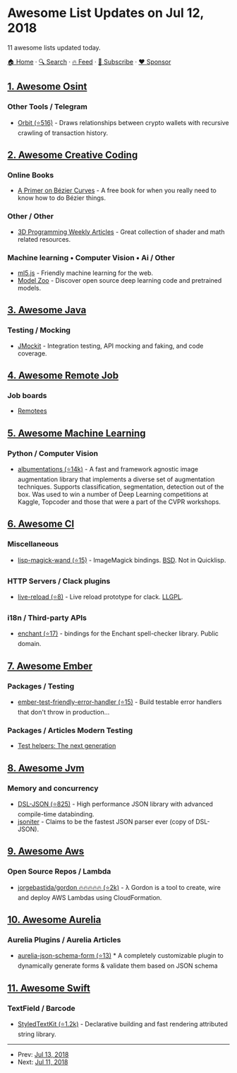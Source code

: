 # Awesome List Updates on Jul 12, 2018

11 awesome lists updated today.

[🏠 Home](/README.md) · [🔍 Search](https://www.trackawesomelist.com/search/) · [🔥 Feed](https://www.trackawesomelist.com/rss.xml) · [📮 Subscribe](https://trackawesomelist.us17.list-manage.com/subscribe?u=d2f0117aa829c83a63ec63c2f&id=36a103854c) · [❤️  Sponsor](https://github.com/sponsors/theowenyoung)



## [1. Awesome Osint](/content/jivoi/awesome-osint/README.md)

### Other Tools / Telegram

*   [Orbit (⭐516)](https://github.com/s0md3v/Orbit) - Draws relationships between crypto wallets with recursive crawling of transaction history.

## [2. Awesome Creative Coding](/content/terkelg/awesome-creative-coding/README.md)

### Online Books

*   [A Primer on Bézier Curves](https://pomax.github.io/bezierinfo/) - A free book for when you really need to know how to do Bézier things.

### Other / Other

*   [3D Programming Weekly Articles](https://www.3dkingdoms.com/weekly/weekly.php) - Great collection of shader and math related resources.

### Machine learning • Computer Vision • Ai / Other

*   [ml5.js](https://ml5js.org/) - Friendly machine learning for the web.
*   [Model Zoo](https://modelzoo.co/) - Discover open source deep learning code and pretrained models.

## [3. Awesome Java](/content/akullpp/awesome-java/README.md)

### Testing / Mocking

*   [JMockit](http://jmockit.github.io) - Integration testing, API mocking and faking, and code coverage.

## [4. Awesome Remote Job](/content/lukasz-madon/awesome-remote-job/README.md)

### Job boards

*   [Remotees](https://remotees.com/)

## [5. Awesome Machine Learning](/content/josephmisiti/awesome-machine-learning/README.md)

### Python / Computer Vision

*   [albumentations (⭐14k)](https://github.com/albu/albumentations) - А fast and framework agnostic image augmentation library that implements a diverse set of augmentation techniques. Supports classification, segmentation, detection out of the box. Was used to win a number of Deep Learning competitions at Kaggle, Topcoder and those that were a part of the CVPR workshops.

## [6. Awesome Cl](/content/CodyReichert/awesome-cl/README.md)

### Miscellaneous

*   [lisp-magick-wand (⭐15)](https://github.com/TBRSS/lisp-magick-wand) - ImageMagick bindings. [BSD](https://directory.fsf.org/wiki/License:BSD_3Clause). Not in Quicklisp.

### HTTP Servers / Clack plugins

*   [live-reload (⭐8)](https://github.com/knobo/live-reload) - Live reload prototype for clack. [LLGPL](http://opensource.franz.com/preamble.html).

### i18n / Third-party APIs

*   [enchant (⭐17)](https://github.com/tlikonen/cl-enchant) - bindings for the Enchant spell-checker library. Public domain.

## [7. Awesome Ember](/content/ember-community-russia/awesome-ember/README.md)

### Packages / Testing

*   [ember-test-friendly-error-handler (⭐15)](https://github.com/rwjblue/ember-test-friendly-error-handler) - Build testable error handlers that don't throw in production...

### Packages / Articles Modern Testing

*   [Test helpers: The next generation](https://dockyard.com/blog/2018/01/18/test-helpers-the-next-generation)

## [8. Awesome Jvm](/content/deephacks/awesome-jvm/README.md)

### Memory and concurrency

*   [DSL-JSON (⭐825)](http://github.com/ngs-doo/dsl-json) - High performance JSON library with advanced compile-time databinding.
*   [jsoniter](http://jsoniter.com/) - Claims to be the fastest JSON parser ever (copy of DSL-JSON).

## [9. Awesome Aws](/content/donnemartin/awesome-aws/README.md)

### Open Source Repos / Lambda

*   [jorgebastida/gordon :fire::fire::fire::fire::fire: (⭐2k)](https://github.com/jorgebastida/gordon) - λ Gordon is a tool to create, wire and deploy AWS Lambdas using CloudFormation.

## [10. Awesome Aurelia](/content/aurelia-contrib/awesome-aurelia/README.md)

### Aurelia Plugins / Aurelia Articles

*   [aurelia-json-schema-form (⭐13)](https://github.com/jbockle/aurelia-json-schema-form) \* A completely customizable plugin to dynamically generate forms & validate them based on JSON schema

## [11. Awesome Swift](/content/matteocrippa/awesome-swift/README.md)

### TextField / Barcode

*   [StyledTextKit (⭐1.2k)](https://github.com/GitHawkApp/StyledTextKit) - Declarative building and fast rendering attributed string library.

---

- Prev: [Jul 13, 2018](/content/2018/07/13/README.md)
- Next: [Jul 11, 2018](/content/2018/07/11/README.md)